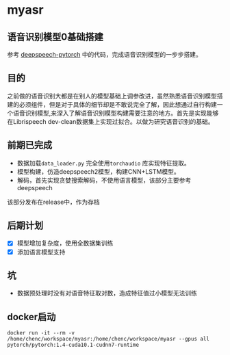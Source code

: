 # myasr
## 语音识别模型0基础搭建
参考 [deepspeech-pytorch](https://github.com/SeanNaren/deepspeech.pytorch) 中的代码，完成语音识别模型的一步步搭建。

## 目的
之前做的语音识别大都是在别人的模型基础上调参改进，虽然熟悉语音识别模型搭建的必须组件，但是对于具体的细节却是不敢说完全了解，因此想通过自行构建一个语音识别模型,来深入了解语音识别模型构建需要注意的地方。首先是实现能够在Librispeech dev-clean数据集上实现过拟合。以做为研究语音识别的基础。

## 前期已完成
+ 数据加载`data_loader.py` 完全使用`torchaudio` 库实现特征提取。
+ 模型构建，仿造deepspeech2模型，构建CNN+LSTM模型。
+ 解码，首先实现贪婪搜索解码，不使用语言模型，该部分主要参考 deepspeech

该部分发布在release中，作为存档
## 后期计划

- [x] 模型增加复杂度，使用全数据集训练
- [x] 添加语言模型支持

## 坑
+ 数据预处理时没有对语音特征取对数，造成特征值过小模型无法训练
## docker启动

```
docker run -it --rm -v /home/chenc/workspace/myasr:/home/chenc/workspace/myasr --gpus all pytorch/pytorch:1.4-cuda10.1-cudnn7-runtime
```